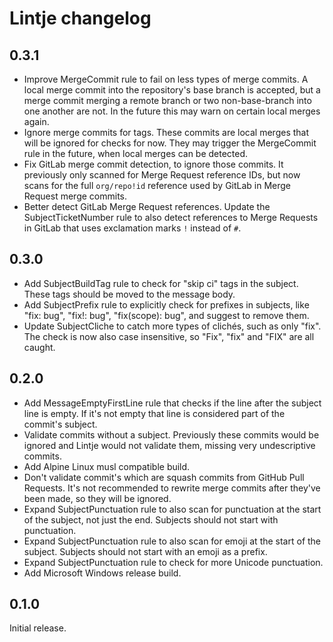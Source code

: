 # Lintje changelog

## 0.3.1

- Improve MergeCommit rule to fail on less types of merge commits. A local
  merge commit into the repository's base branch is accepted, but a merge
  commit merging a remote branch or two non-base-branch into one another are
  not. In the future this may warn on certain local merges again.
- Ignore merge commits for tags. These commits are local merges that will be
  ignored for checks for now. They may trigger the MergeCommit rule in the
  future, when local merges can be detected.
- Fix GitLab merge commit detection, to ignore those commits. It previously
  only scanned for Merge Request reference IDs, but now scans for the full
  `org/repo!id` reference used by GitLab in Merge Request merge commits.
- Better detect GitLab Merge Request references. Update the SubjectTicketNumber
  rule to also detect references to Merge Requests in GitLab that uses
  exclamation marks `!` instead of `#`.

## 0.3.0

- Add SubjectBuildTag rule to check for "skip ci" tags in the subject. These
  tags should be moved to the message body.
- Add SubjectPrefix rule to explicitly check for prefixes in subjects, like
  "fix: bug", "fix!: bug", "fix(scope): bug", and suggest to remove them.
- Update SubjectCliche to catch more types of clichés, such as only "fix". The
  check is now also case insensitive, so "Fix", "fix" and "FIX" are all caught.

## 0.2.0

- Add MessageEmptyFirstLine rule that checks if the line after the subject line
  is empty. If it's not empty that line is considered part of the commit's
  subject.
- Validate commits without a subject. Previously these commits would be ignored
  and Lintje would not validate them, missing very undescriptive commits.
- Add Alpine Linux musl compatible build.
- Don't validate commit's which are squash commits from GitHub Pull Requests.
  It's not recommended to rewrite merge commits after they've been made, so
  they will be ignored.
- Expand SubjectPunctuation rule to also scan for punctuation at the start of
  the subject, not just the end. Subjects should not start with punctuation.
- Expand SubjectPunctuation rule to also scan for emoji at the start of
  the subject. Subjects should not start with an emoji as a prefix.
- Expand SubjectPunctuation rule to check for more Unicode punctuation.
- Add Microsoft Windows release build.

## 0.1.0

Initial release.
